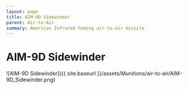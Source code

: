 ```yaml
---
layout: page
title: AIM-9D Sidewinder
parent: Air-to-Air
summary: American Infrared homing air-to-air missile
---
```


# AIM-9D Sidewinder

![AIM-9D Sidewinder]({{ site.baseurl }}/assets/Munitions/air-to-air/AIM-9D_Sidewinder.png)